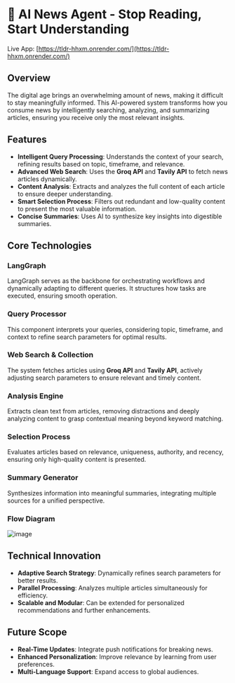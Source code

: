 # 📰 AI News Agent - Stop Reading, Start Understanding

Live App: [https://tldr-hhxm.onrender.com/](https://tldr-hhxm.onrender.com/)


## Overview
The digital age brings an overwhelming amount of news, making it difficult to stay meaningfully informed. This AI-powered system transforms how you consume news by intelligently searching, analyzing, and summarizing articles, ensuring you receive only the most relevant insights. 

## Features
- **Intelligent Query Processing**: Understands the context of your search, refining results based on topic, timeframe, and relevance.
- **Advanced Web Search**: Uses the **Groq API** and **Tavily API** to fetch news articles dynamically.
- **Content Analysis**: Extracts and analyzes the full content of each article to ensure deeper understanding.
- **Smart Selection Process**: Filters out redundant and low-quality content to present the most valuable information.
- **Concise Summaries**: Uses AI to synthesize key insights into digestible summaries.

## Core Technologies
### **LangGraph**
LangGraph serves as the backbone for orchestrating workflows and dynamically adapting to different queries. It structures how tasks are executed, ensuring smooth operation.

### **Query Processor**
This component interprets your queries, considering topic, timeframe, and context to refine search parameters for optimal results.

### **Web Search & Collection**
The system fetches articles using **Groq API** and **Tavily API**, actively adjusting search parameters to ensure relevant and timely content.

### **Analysis Engine**
Extracts clean text from articles, removing distractions and deeply analyzing content to grasp contextual meaning beyond keyword matching.

### **Selection Process**
Evaluates articles based on relevance, uniqueness, authority, and recency, ensuring only high-quality content is presented.

### **Summary Generator**
Synthesizes information into meaningful summaries, integrating multiple sources for a unified perspective.

### **Flow Diagram**
![image](https://github.com/user-attachments/assets/b62e9f96-7ee5-498c-901d-1e1c7f670ed1)


## Technical Innovation
- **Adaptive Search Strategy**: Dynamically refines search parameters for better results.
- **Parallel Processing**: Analyzes multiple articles simultaneously for efficiency.
- **Scalable and Modular**: Can be extended for personalized recommendations and further enhancements.

## Future Scope
- **Real-Time Updates**: Integrate push notifications for breaking news.
- **Enhanced Personalization**: Improve relevance by learning from user preferences.
- **Multi-Language Support**: Expand access to global audiences.


